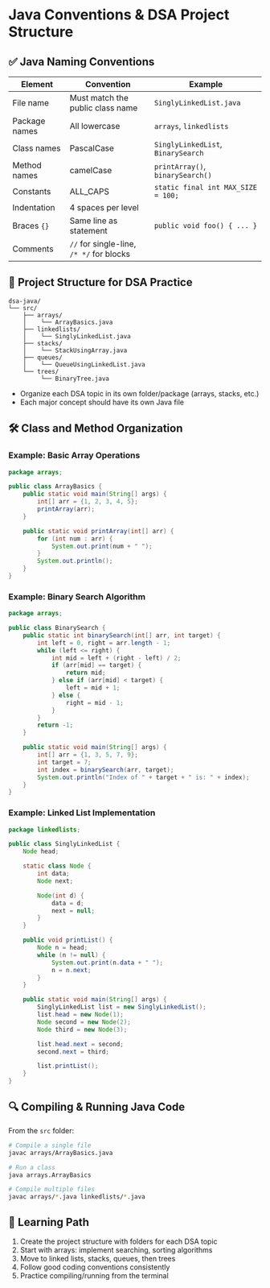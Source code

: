 # Java Conventions & DSA Project Structure

## ✅ Java Naming Conventions

| Element | Convention | Example |
|---------|------------|---------|
| File name | Must match the public class name | `SinglyLinkedList.java` |
| Package names | All lowercase | `arrays`, `linkedlists` |
| Class names | PascalCase | `SinglyLinkedList`, `BinarySearch` |
| Method names | camelCase | `printArray()`, `binarySearch()` |
| Constants | ALL_CAPS | `static final int MAX_SIZE = 100;` |
| Indentation | 4 spaces per level | |
| Braces `{}` | Same line as statement | `public void foo() { ... }` |
| Comments | `//` for single-line, `/* */` for blocks | |



## 📂 Project Structure for DSA Practice

```
dsa-java/
└── src/
    ├── arrays/
    │    └── ArrayBasics.java
    ├── linkedlists/
    │    └── SinglyLinkedList.java
    ├── stacks/
    │    └── StackUsingArray.java
    ├── queues/
    │    └── QueueUsingLinkedList.java
    └── trees/
         └── BinaryTree.java
```

- Organize each DSA topic in its own folder/package (arrays, stacks, etc.)
- Each major concept should have its own Java file




## 🛠️ Class and Method Organization

### Example: Basic Array Operations

```java
package arrays;

public class ArrayBasics {
    public static void main(String[] args) {
        int[] arr = {1, 2, 3, 4, 5};
        printArray(arr);
    }

    public static void printArray(int[] arr) {
        for (int num : arr) {
            System.out.print(num + " ");
        }
        System.out.println();
    }
}
```

### Example: Binary Search Algorithm

```java
package arrays;

public class BinarySearch {
    public static int binarySearch(int[] arr, int target) {
        int left = 0, right = arr.length - 1;
        while (left <= right) {
            int mid = left + (right - left) / 2;
            if (arr[mid] == target) {
                return mid;
            } else if (arr[mid] < target) {
                left = mid + 1;
            } else {
                right = mid - 1;
            }
        }
        return -1;
    }

    public static void main(String[] args) {
        int[] arr = {1, 3, 5, 7, 9};
        int target = 7;
        int index = binarySearch(arr, target);
        System.out.println("Index of " + target + " is: " + index);
    }
}
```

### Example: Linked List Implementation

```java
package linkedlists;

public class SinglyLinkedList {
    Node head;

    static class Node {
        int data;
        Node next;

        Node(int d) {
            data = d;
            next = null;
        }
    }

    public void printList() {
        Node n = head;
        while (n != null) {
            System.out.print(n.data + " ");
            n = n.next;
        }
    }

    public static void main(String[] args) {
        SinglyLinkedList list = new SinglyLinkedList();
        list.head = new Node(1);
        Node second = new Node(2);
        Node third = new Node(3);

        list.head.next = second;
        second.next = third;

        list.printList();
    }
}
```



## 🔍 Compiling & Running Java Code

From the `src` folder:

```bash
# Compile a single file
javac arrays/ArrayBasics.java

# Run a class
java arrays.ArrayBasics

# Compile multiple files
javac arrays/*.java linkedlists/*.java
```

## 🚀 Learning Path

1. Create the project structure with folders for each DSA topic
2. Start with arrays: implement searching, sorting algorithms
3. Move to linked lists, stacks, queues, then trees
4. Follow good coding conventions consistently
5. Practice compiling/running from the terminal